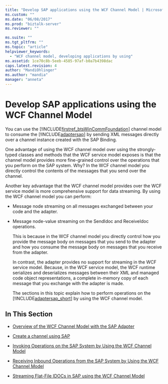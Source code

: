 ```yaml
---
title: "Develop SAP applications using the WCF Channel Model | Microsoft Docs"
ms.custom: ""
ms.date: "06/08/2017"
ms.prod: "biztalk-server"
ms.reviewer: ""

ms.suite: ""
ms.tgt_pltfrm: ""
ms.topic: "article"
helpviewer_keywords: 
  - "WCF channel model, developing applications by using"
ms.assetid: 1ce70c8b-5eeb-4585-97af-b0a7b4398dac
caps.latest.revision: 4
author: "MandiOhlinger"
ms.author: "mandia"
manager: "anneta"
---
```

# Develop SAP applications using the WCF Channel Model
You can use the [!INCLUDE[firstref_btsWinCommFoundation](../../includes/firstref-btswincommfoundation-md.md)] channel model to consume the [!INCLUDE[adaptersap](../../includes/adaptersap-md.md)] by sending XML messages directly over a channel instance created with the SAP Binding.  
  
 One advantage of using the WCF channel model over using the strongly-typed classes and methods that the WCF service model exposes is that the channel model provides more fine-grained control over the operations that you perform on the SAP system. Why? In the WCF channel model you directly control the contents of the messages that you send over the channel.  
  
 Another key advantage that the WCF channel model provides over the WCF service model is more comprehensive support for data streaming. By using the WCF channel model you can perform:  
  
- Message node streaming on all messages exchanged between your code and the adapter.  
  
- Message node-value streaming on the SendIdoc and ReceiveIdoc operations.  
  
  This is because in the WCF channel model you directly control how you provide the message body on messages that you send to the adapter and how you consume the message body on messages that you receive from the adapter.  
  
  In contrast, the adapter provides no support for streaming in the WCF service model. Because, in the WCF service model, the WCF runtime serializes and deserializes messages between their XML and managed code object representations, a complete in-memory copy of each message that you exchange with the adapter is made.  
  
  The sections in this topic explain how to perform operations on the [!INCLUDE[adaptersap_short](../../includes/adaptersap-short-md.md)] by using the WCF channel model.  
  
## In This Section  
  
-   [Overview of the WCF Channel Model with the SAP Adapter](../../adapters-and-accelerators/adapter-sap/overview-of-the-wcf-channel-model-with-the-sap-adapter.md)  
  
-   [Create a channel using SAP](../../adapters-and-accelerators/adapter-sap/create-a-channel-using-sap.md)  
  
-   [Invoking Operations on the SAP System by Using the WCF Channel Model](../../adapters-and-accelerators/adapter-sap/invoke-operations-on-the-sap-system-using-the-wcf-channel-model.md)  
  
-   [Receiving Inbound Operations from the SAP System by Using the WCF Channel Model](../../adapters-and-accelerators/adapter-sap/receive-inbound-operations-from-the-sap-system-using-the-wcf-channel-model.md) 
  
-   [Streaming Flat-File IDOCs in SAP using the WCF Channel Model](../../adapters-and-accelerators/adapter-sap/stream-flat-file-idocs-in-sap-using-the-wcf-channel-model.md)